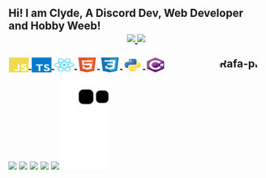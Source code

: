 ## Hi! I am Clyde, A Discord Dev, Web Developer and Hobby Weeb! <div align="center"> <a href="https://github.com/Stift007"> <img height="180em" src="https://github-readme-streak-stats.herokuapp.com/?user=Stift007&theme=black-ice&hide_border=true&stroke=0000&background=060A0CD0"/> <img height="180em" src="https://github-readme-stats.vercel.app/api/top-langs/?username=Stift007&layout=compact&langs_count=7&theme=dracula"/> </div> <div style="display: inline_block"><br> <img align="center" alt="Rafa-Js" height="30" width="40" src="https://raw.githubusercontent.com/devicons/devicon/master/icons/javascript/javascript-plain.svg"> <img align="center" alt="Rafa-Ts" height="30" width="40" src="https://raw.githubusercontent.com/devicons/devicon/master/icons/typescript/typescript-plain.svg"> <img align="center" alt="Rafa-React" height="30" width="40" src="https://raw.githubusercontent.com/devicons/devicon/master/icons/react/react-original.svg"> <img align="center" alt="Rafa-HTML" height="30" width="40" src="https://raw.githubusercontent.com/devicons/devicon/master/icons/html5/html5-original.svg"> <img align="center" alt="Rafa-CSS" height="30" width="40" src="https://raw.githubusercontent.com/devicons/devicon/master/icons/css3/css3-original.svg"> <img align="center" alt="Rafa-Python" height="30" width="40" src="https://raw.githubusercontent.com/devicons/devicon/master/icons/python/python-original.svg"> <img align="center" alt="Rafa-Csharp" height="30" width="40" src="https://raw.githubusercontent.com/devicons/devicon/master/icons/csharp/csharp-original.svg"> <img align="right" alt="Rafa-pic" height="150" style="border-radius:50px;" src="https://cdn.discordapp.com/avatars/685180177419993102/163338aea753f6d404481ed961171b3f.png?size=1024"> </div><div> <a href="https://instagram.com/DS_Stift007" target="_blank"><img src="https://img.shields.io/badge/-Instagram-%23E4405F?style=for-the-badge&logo=instagram&logoColor=white" target="_blank"></a> <a href="https://www.twitch.tv/Stift007" target="_blank"><img src="https://img.shields.io/badge/Twitch-9146FF?style=for-the-badge&logo=twitch&logoColor=white" target="_blank"></a> <a href=" https://discord.com/users/685180177419993102" target="_blank"><img src="https://img.shields.io/badge/Discord-7289DA?style=for-the-badge&logo=discord&logoColor=white" target="_blank"></a> <a href = "mailto:stift007@stift007.de"><img src="https://img.shields.io/badge/-Gmail-%23333?style=for-the-badge&logo=gmail&logoColor=white" target="_blank"></a> <a href="" target="_blank"><img src="https://img.shields.io/badge/-LinkedIn-%230077B5?style=for-the-badge&logo=linkedin&logoColor=white" target="_blank"></a> ![Snake animation](https://github.com/rafaballerini/rafaballerini/blob/output/github-contribution-grid-snake.svg) </div>
